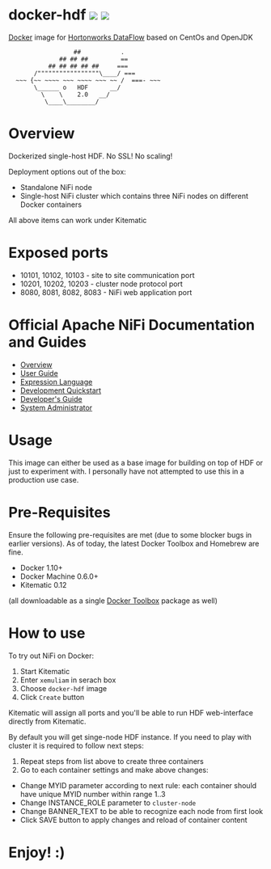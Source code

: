 # docker-hdf ![](https://images.microbadger.com/badges/version/xemuliam/docker-hdf:2.0.svg) ![](https://images.microbadger.com/badges/image/xemuliam/docker-hdf:2.0.svg)
[Docker](https://www.docker.com/what-docker) image for [Hortonworks DataFlow](http://hortonworks.com/products/data-center/hdf/) based on CentOs and OpenJDK


                      ##           .
                  ## ## ##         ==
               ## ## ## ## ##     ===
           /"""""""""""""""""\____/ ===
      ~~~ {~~ ~~~~ ~~~ ~~~~ ~~~ ~~ /  ===- ~~~
           \______ o   HDF      __/
             \    \    2.0   __/
              \____\________/


# Overview

Dockerized single-host HDF.
No SSL! No scaling!

Deployment options out of the box:
- Standalone NiFi node
- Single-host NiFi cluster which contains three NiFi nodes on different Docker containers

All above items can work under Kitematic


# Exposed ports

- 10101, 10102, 10103 - site to site communication port
- 10201, 10202, 10203 - cluster node protocol port
- 8080, 8081, 8082, 8083 - NiFi web application port


# Official Apache NiFi Documentation and Guides

- [Overview](https://nifi.apache.org/docs.html)
- [User Guide](https://nifi.apache.org/docs/nifi-docs/html/user-guide.html)
- [Expression Language](https://nifi.apache.org/docs/nifi-docs/html/expression-language-guide.html)
- [Development Quickstart](https://nifi.apache.org/quickstart.html)
- [Developer's Guide](https://nifi.apache.org/developer-guide.html)
- [System Administrator](https://nifi.apache.org/docs/nifi-docs/html/administration-guide.html)


# Usage

This image can either be used as a base image for building on top of HDF or just to experiment with. I personally have not attempted to use this in a production use case.


# Pre-Requisites
Ensure the following pre-requisites are met (due to some blocker bugs in earlier versions). As of today, the latest Docker Toolbox and Homebrew are fine.

- Docker 1.10+
- Docker Machine 0.6.0+
- Kitematic 0.12

(all downloadable as a single [Docker Toolbox](https://www.docker.com/products/docker-toolbox) package as well)


# How to use

To try out NiFi on Docker:

1. Start Kitematic
2. Enter `xemuliam` in serach box
3. Choose `docker-hdf` image
4. Click `Create` button

Kitematic will assign all ports and you'll be able to run HDF web-interface directly from Kitematic.

By default you will get singe-node HDF instance.
If you need to play with cluster it is required to follow next steps:

1. Repeat steps from list above to create three containers
2. Go to each container settings and make above changes:
  - Change MYID parameter according to next rule: each container should have unique MYID number within range 1..3
  - Change INSTANCE_ROLE parameter to `cluster-node`
  - Change BANNER_TEXT to be able to recognize each node from first look
  - Click SAVE button to apply changes and reload of container content

# Enjoy! :)

